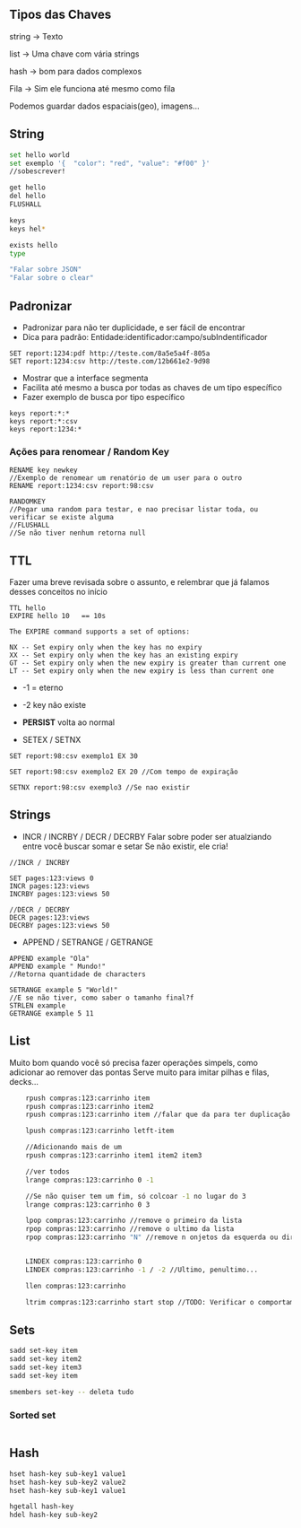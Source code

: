 ## Tipos das Chaves

string -> Texto

list -> Uma chave com vária strings

hash -> bom para dados complexos

Fila -> Sim ele funciona até mesmo como fila

Podemos guardar dados espaciais(geo), imagens...

## String

```bash
set hello world
set exemplo '{ 	"color": "red", "value": "#f00" }'
//sobescrever!

get hello
del hello
FLUSHALL

keys
keys hel*

exists hello
type

"Falar sobre JSON"
"Falar sobre o clear"

```

## Padronizar

- Padronizar para não ter duplicidade, e ser fácil de encontrar
- Dica para padrão: Entidade:identificador:campo/subIndentificador

```
SET report:1234:pdf http://teste.com/8a5e5a4f-805a
SET report:1234:csv http://teste.com/12b661e2-9d98
```

- Mostrar que a interface segmenta
- Facilita até mesmo a busca por todas as chaves de um tipo específico
- Fazer exemplo de busca por tipo específico

```
keys report:*:*
keys report:*:csv
keys report:1234:*
```

### Ações para renomear / Random Key

```
RENAME key newkey
//Exemplo de renomear um renatório de um user para o outro
RENAME report:1234:csv report:98:csv

RANDOMKEY
//Pegar uma random para testar, e nao precisar listar toda, ou verificar se existe alguma
//FLUSHALL
//Se não tiver nenhum retorna null

```

## TTL

Fazer uma breve revisada sobre o assunto, e relembrar que já falamos desses conceitos no início

```
TTL hello
EXPIRE hello 10   == 10s

The EXPIRE command supports a set of options:

NX -- Set expiry only when the key has no expiry
XX -- Set expiry only when the key has an existing expiry
GT -- Set expiry only when the new expiry is greater than current one
LT -- Set expiry only when the new expiry is less than current one

```

- -1 = eterno
- -2 key não existe
- **PERSIST** volta ao normal

- SETEX / SETNX

```
SET report:98:csv exemplo1 EX 30

SET report:98:csv exemplo2 EX 20 //Com tempo de expiração

SETNX report:98:csv exemplo3 //Se nao existir
```

## Strings

- INCR / INCRBY / DECR / DECRBY
  Falar sobre poder ser atualziando entre você buscar somar e setar
  Se não existir, ele cria!

```
//INCR / INCRBY

SET pages:123:views 0
INCR pages:123:views
INCRBY pages:123:views 50

//DECR / DECRBY
DECR pages:123:views
DECRBY pages:123:views 50

```

- APPEND / SETRANGE / GETRANGE

```
APPEND example "Ola"
APPEND example " Mundo!"
//Retorna quantidade de characters

SETRANGE example 5 "World!"
//E se não tiver, como saber o tamanho final?f
STRLEN example
GETRANGE example 5 11	

```

## List

Muito bom quando você só precisa fazer operações simpels, como adicionar ao remover das pontas
Serve muito para imitar pilhas e filas, decks...

```bash
	rpush compras:123:carrinho item
	rpush compras:123:carrinho item2
	rpush compras:123:carrinho item //falar que da para ter duplicação

	lpush compras:123:carrinho letft-item

	//Adicionando mais de um
	rpush compras:123:carrinho item1 item2 item3

	//ver todos 
	lrange compras:123:carrinho 0 -1

	//Se não quiser tem um fim, só colcoar -1 no lugar do 3
	lrange compras:123:carrinho 0 3

	lpop compras:123:carrinho //remove o primeiro da lista
	rpop compras:123:carrinho //remove o ultimo da lista
	rpop compras:123:carrinho "N" //remove n onjetos da esquerda ou direita


	LINDEX compras:123:carrinho 0
	LINDEX compras:123:carrinho -1 / -2 //Ultimo, penultimo...

	llen compras:123:carrinho

	ltrim compras:123:carrinho start stop //TODO: Verificar o comportamento do sart stop!
```


## Sets

```bash
sadd set-key item
sadd set-key item2
sadd set-key item3
sadd set-key item

smembers set-key -- deleta tudo

```

### Sorted set

 ```

```
## Hash

```bash
hset hash-key sub-key1 value1
hset hash-key sub-key2 value2
hset hash-key sub-key1 value1

hgetall hash-key
hdel hash-key sub-key2
```
